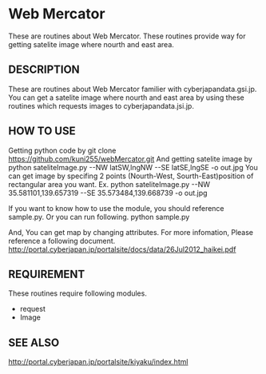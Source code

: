 Web Mercator
==================
 
These are routines about Web Mercator.
These routines provide way for getting
satelite image where nourth and east area.

DESCRIPTION
-----------
These are routines about Web Mercator
familier with cyberjapandata.gsi.jp.
You can get a satelite image where 
nourth and east area by using these 
routines which requests images to 
cyberjapandata.jsi.jp.

HOW TO USE
-----------
Getting python code by
git clone https://github.com/kuni255/webMercator.git
And getting satelite image by
    python sateliteImage.py --NW latSW,lngNW --SE latSE,lngSE -o out.jpg
You can get image by specifing 2 points (Nourth-West, Sourth-East)position 
of rectangular area you want.
Ex.
    python sateliteImage.py --NW 35.581101,139.657319 --SE 35.573484,139.668739 -o out.jpg

If you want to know how to use the module, you should reference sample.py.
Or you can run following.
    python sample.py

And, You can get map by changing attributes. For more infomation,
Please reference a following document.
http://portal.cyberjapan.jp/portalsite/docs/data/26Jul2012_haikei.pdf

REQUIREMENT
-----------
These routines require following modules.
* request
* Image

SEE ALSO
--------
http://portal.cyberjapan.jp/portalsite/kiyaku/index.html
